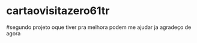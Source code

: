 # cartaovisitazero61tr
#segundo projeto oque tiver pra melhora podem me ajudar ja agradeço de agora
